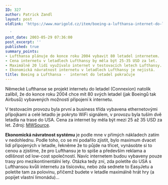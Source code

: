 ```yaml
---
ID: 327
author: Patrick Zandl
layout: post
oldlink: 'https://www.marigold.cz/item/boeing-a-lufthansa-internet-do-letadel-pokracuje

  '
post_date: 2003-05-29 07:36:00
post_excerpt: ''
published: true
summary_points:
- Lufthansa plánuje do konce roku 2004 vybavit 80 letadel internetem.
- Cena internetu v letadlech Lufthansy by měla být 25-35 USD za let.
- Maximálně 20 lidí využívalo internet v testovacích letech Lufthansy.
- Ekonomická návratnost internetu v letadlech Lufthansy je nejistá.
title: Boeing a Lufthansa -  internet do letadel pokračuje
---
```


<p>
Německé Lufthanse se projekt internetu do letadel (Connexion) natolik zalíbil, že do konce roku 2004 chce mít 80 svých letadel (jak Boeingů tak Airbusů) vybavených možností připojení k internetu. </p>

<p>
V testovacím provozu byla první a business třída vybavena ethernetovými přípojkami a celé letadlo je pokryto WiFi signálem, v provozu byla tuším dvě letadla na trase do USA. Cena za internet by měla být mezi 25 až 35 USD za let. Zdroj: <A href="http://seattletimes.nwsource.com/html/businesstechnology/134830929_boeingnet28.html" target=_blank>MWSource</A>.</p>

<p>
<STRONG>Ekonomická návratnost systému</STRONG> je podle mne v přímých nákladech zatím v nedohlednu. Podle toho, co se mi podařilo zjistit, bylo maximum dvacet lidí připojených v letadle, řekněme že to půjde na třicet, vynásobte si to cenou a zjistíme, že pro Lufthansu je to spíše a především reklama a odlišnost od low-cost společností. Navíc internetem budou vybaveny pouze trasy pro mezikontinentální lety. Otázka tedy zní, zda poletíte do USA s Lufthansou kvůli internetu za tisícovku, nebo zda sednete to EasyJetu a poletíte tam za polovinu, přičemž budete v letadle maximálně hrát hry (a popíjet vlastní limonádu)...</p>